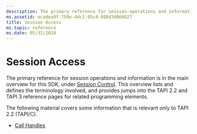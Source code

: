 ```yaml
---
description: The primary reference for session operations and information is in the main overview for this SDK, under Session Control.
ms.assetid: ecadea9f-750e-4dc1-95c4-898d34866627
title: Session Access
ms.topic: reference
ms.date: 05/31/2018
---
```


# Session Access

The primary reference for session operations and information is in the main overview for this SDK, under [Session Control](./session-control.md). This overview lists and defines the terminology involved, and provides jumps into the TAPI 2.2 and TAPI 3 reference pages for related programming elements.

The following material covers some information that is relevant only to TAPI 2.2 (TAPI/C).

-   [Call Handles](call-handles.md)

 

 

